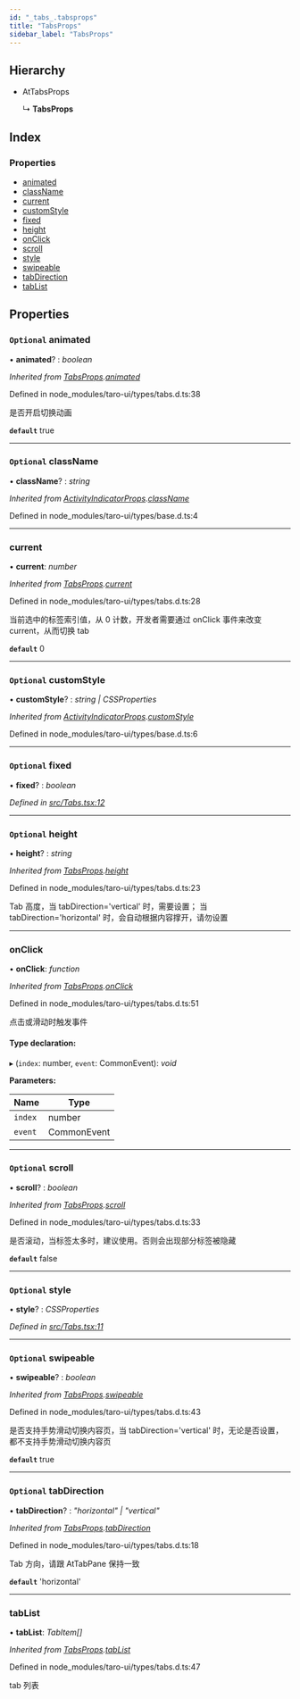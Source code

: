 ```yaml
---
id: "_tabs_.tabsprops"
title: "TabsProps"
sidebar_label: "TabsProps"
---
```


## Hierarchy

* AtTabsProps

  ↳ **TabsProps**

## Index

### Properties

* [animated](_tabs_.tabsprops.md#optional-animated)
* [className](_tabs_.tabsprops.md#optional-classname)
* [current](_tabs_.tabsprops.md#current)
* [customStyle](_tabs_.tabsprops.md#optional-customstyle)
* [fixed](_tabs_.tabsprops.md#optional-fixed)
* [height](_tabs_.tabsprops.md#optional-height)
* [onClick](_tabs_.tabsprops.md#onclick)
* [scroll](_tabs_.tabsprops.md#optional-scroll)
* [style](_tabs_.tabsprops.md#optional-style)
* [swipeable](_tabs_.tabsprops.md#optional-swipeable)
* [tabDirection](_tabs_.tabsprops.md#optional-tabdirection)
* [tabList](_tabs_.tabsprops.md#tablist)

## Properties

### `Optional` animated

• **animated**? : *boolean*

*Inherited from [TabsProps](_tabs_.tabsprops.md).[animated](_tabs_.tabsprops.md#optional-animated)*

Defined in node_modules/taro-ui/types/tabs.d.ts:38

是否开启切换动画

**`default`** true

___

### `Optional` className

• **className**? : *string*

*Inherited from [ActivityIndicatorProps](_activityindicator_.activityindicatorprops.md).[className](_activityindicator_.activityindicatorprops.md#optional-classname)*

Defined in node_modules/taro-ui/types/base.d.ts:4

___

###  current

• **current**: *number*

*Inherited from [TabsProps](_tabs_.tabsprops.md).[current](_tabs_.tabsprops.md#current)*

Defined in node_modules/taro-ui/types/tabs.d.ts:28

当前选中的标签索引值，从 0 计数，开发者需要通过 onClick 事件来改变 current，从而切换 tab

**`default`** 0

___

### `Optional` customStyle

• **customStyle**? : *string | CSSProperties*

*Inherited from [ActivityIndicatorProps](_activityindicator_.activityindicatorprops.md).[customStyle](_activityindicator_.activityindicatorprops.md#optional-customstyle)*

Defined in node_modules/taro-ui/types/base.d.ts:6

___

### `Optional` fixed

• **fixed**? : *boolean*

*Defined in [src/Tabs.tsx:12](https://github.com/tarojsx/ui/blob/v0.11.0/src/Tabs.tsx#L12)*

___

### `Optional` height

• **height**? : *string*

*Inherited from [TabsProps](_tabs_.tabsprops.md).[height](_tabs_.tabsprops.md#optional-height)*

Defined in node_modules/taro-ui/types/tabs.d.ts:23

Tab 高度，当 tabDirection='vertical' 时，需要设置；
当 tabDirection='horizontal' 时，会自动根据内容撑开，请勿设置

___

###  onClick

• **onClick**: *function*

*Inherited from [TabsProps](_tabs_.tabsprops.md).[onClick](_tabs_.tabsprops.md#onclick)*

Defined in node_modules/taro-ui/types/tabs.d.ts:51

点击或滑动时触发事件

#### Type declaration:

▸ (`index`: number, `event`: CommonEvent): *void*

**Parameters:**

Name | Type |
------ | ------ |
`index` | number |
`event` | CommonEvent |

___

### `Optional` scroll

• **scroll**? : *boolean*

*Inherited from [TabsProps](_tabs_.tabsprops.md).[scroll](_tabs_.tabsprops.md#optional-scroll)*

Defined in node_modules/taro-ui/types/tabs.d.ts:33

是否滚动，当标签太多时，建议使用。否则会出现部分标签被隐藏

**`default`** false

___

### `Optional` style

• **style**? : *CSSProperties*

*Defined in [src/Tabs.tsx:11](https://github.com/tarojsx/ui/blob/v0.11.0/src/Tabs.tsx#L11)*

___

### `Optional` swipeable

• **swipeable**? : *boolean*

*Inherited from [TabsProps](_tabs_.tabsprops.md).[swipeable](_tabs_.tabsprops.md#optional-swipeable)*

Defined in node_modules/taro-ui/types/tabs.d.ts:43

是否支持手势滑动切换内容页，当 tabDirection='vertical' 时，无论是否设置，都不支持手势滑动切换内容页

**`default`** true

___

### `Optional` tabDirection

• **tabDirection**? : *"horizontal" | "vertical"*

*Inherited from [TabsProps](_tabs_.tabsprops.md).[tabDirection](_tabs_.tabsprops.md#optional-tabdirection)*

Defined in node_modules/taro-ui/types/tabs.d.ts:18

Tab 方向，请跟 AtTabPane 保持一致

**`default`** 'horizontal'

___

###  tabList

• **tabList**: *TabItem[]*

*Inherited from [TabsProps](_tabs_.tabsprops.md).[tabList](_tabs_.tabsprops.md#tablist)*

Defined in node_modules/taro-ui/types/tabs.d.ts:47

tab 列表
